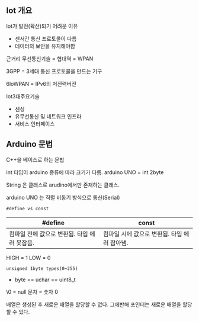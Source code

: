 
## Iot 개요

Iot가 발전(확산)되기 어려운 이유
- 센서간 통신 프로토콜이 다름
- 데이터의 보안을 유지해야함


근거리 무선통신기술 = 협대역 = WPAN

3GPP = 3세대 통신 프로토콜을 만드는 기구

6loWPAN = IPv6의 저전력버전

Iot3대주요기술
- 센싱
- 유무선통신 및 네트워크 인프라
- 서비스 인터페이스

## Arduino 문법

C++을 베이스로 하는 문법

int 타입이 arduino 종류에 따라 크기가 다름.
arduino UNO = int 2byte

String 은 클래스로 arudino에서만 존재하는 클래스.

arduino UNO 는 직렬 비동기 방식으로 통신(Serial)


``#define vs const``

|#define | const|
|---|---|
컴파일 전에 값으로 변환됨. 타입 에러 못잡음.|컴파일 시에 값으로 변환됨. 타입 에러 잡아냄.

HIGH = 1
LOW = 0

``unsigned 1byte types(0~255)``
- byte == uchar == uint8_t

\0 = null 문자 = 숫자 0

배열은 생성된 후 새로운 배열을 할당할 수 없다.
그에반해 포인터는 새로운 배열을 할당할 수 있다.






